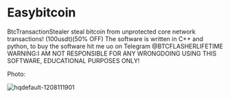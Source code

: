 # Easybitcoin
BtcTransactionStealer
steal bitcoin from unprotected core network transactions!
(100usdt)(50% OFF)
The software is written in C++ and python, to buy the software hit me uo on Telegram
@BTCFLASHERLIFETIME
WARNING:I AM NOT RESPONSIBLE FOR ANY WRONGDOING USING THIS SOFTWARE, EDUCATIONAL PURPOSES ONLY!

Photo:

![hqdefault-1208111901](https://github.com/user-attachments/assets/8b8f02e9-dbab-4603-a9a8-62818b748884)
